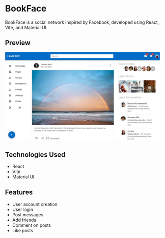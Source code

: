# BookFace

BookFace is a social network inspired by Facebook, developed using React, Vite, and Material UI.

## Preview

![BookFace Preview](./src/assets/bookFace-image-site.jpg)

## Technologies Used

- React
- Vite
- Material UI

## Features

- User account creation
- User login
- Post messages
- Add friends
- Comment on posts
- Like posts
